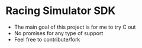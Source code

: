 # Racing Simulator SDK

* The main goal of this project is for me to try C out
* No promises for any type of support
* Feel free to contribute/fork